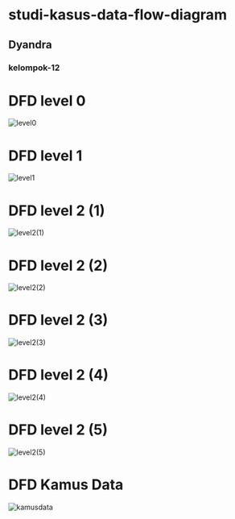 # studi-kasus-data-flow-diagram
## Dyandra
### kelompok-12

# DFD level 0
![level0](img/studi-kasus-DFD0.jpg)
# DFD level 1
![level1](img/studi-kasus-DFD1.jpg)
# DFD level 2 (1)
![level2(1)](img/dfd%20level%202%20(1).jpg)
# DFD level 2 (2)
![level2(2)](img/dfd%20level%202%20(2).jpg)
# DFD level 2 (3)
![level2(3)](img/dfd%20level%202%20(3).jpg)
# DFD level 2 (4)
![level2(4)](img/dfd%20level%202%20(4).jpg)
# DFD level 2 (5)
![level2(5)](img/dfd%20level%202%20(5).jpg)


# DFD Kamus Data
![kamusdata](img/kamus%20dataa.drawio.png)